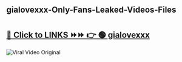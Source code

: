 
 ## gialovexxx-Only-Fans-Leaked-Videos-Files

# <h2><a href="https://mediaupload.pro?gialovexxx">🔗 Click to LINKS ⏩⏩ 👉 🟢 gialovexxx </a></h2>

<a href="https://mediaupload.pro?gialovexxx" rel="nofollow" data-target="animated-image.originalLink"><img src="https://i.ibb.co.com/xMMVF88/686577567.gif" alt="Viral Video Original" style="max-width: 100%; display: inline-block;" data-target="animated-image.originalImage"></a>
